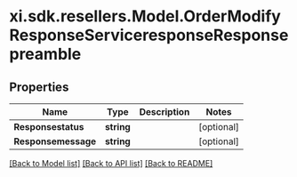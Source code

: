 # xi.sdk.resellers.Model.OrderModifyResponseServiceresponseResponsepreamble

## Properties

Name | Type | Description | Notes
------------ | ------------- | ------------- | -------------
**Responsestatus** | **string** |  | [optional] 
**Responsemessage** | **string** |  | [optional] 

[[Back to Model list]](../README.md#documentation-for-models) [[Back to API list]](../README.md#documentation-for-api-endpoints) [[Back to README]](../README.md)

